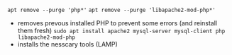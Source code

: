 `apt remove --purge 'php*'`
`apt remove --purge 'libapache2-mod-php*'`
  - removes prevous installed PHP to prevent some errors (and reinstall them fresh)
`sudo apt install apache2 mysql-server mysql-client php libapache2-mod-php`
  - installs the nesscary tools (LAMP)
